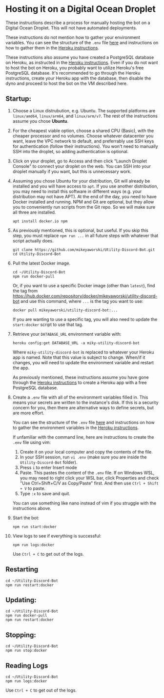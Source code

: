 # Hosting it on a Digital Ocean Droplet

These instructions describe a process for manually hosting the bot on a Digital Ocean Droplet. This will not have automated deployments.

These instructions do not mention how to gather your environment variables. You can see the structure of the `.env` file [here](../README.md#environment-variables) and instructions on how to gather them in the [Heroku instructions](./Heroku-Instructions.md).

These instructions also assume you have created a PostgreSQL database on Heroku, as instructed in the [Heroku instructions](./Heroku-Instructions.md). Even if you do not want to host the bot on Heroku, you probably want to utilize Heroku's free PostgreSQL database. It's recommended to go through the Heroku instructions, create your Heroku app with the database, then disable the dyno and proceed to host the bot on the VM described here.

## Startup:

1. Choose a Linux distrubution, e.g. Ubuntu. The supported platforms are `linux/amd64`, `linux/arm64`, and `linux/arm/v7`. The rest of the instructions assume you chose **Ubuntu**.
1. For the cheapest viable option, choose a shared CPU (Basic), with the cheaper processor and no volumes. Choose whatever datacenter you want, leave the VPC network to default, and preferrably use SSH keys for authentication (follow their instructions). You won't need to manually SSH into the droplet, so adding authentication is optional.
1. Click on your droplet, go to Access and then click "Launch Droplet Console" to connect your droplet on the web. You can SSH into your droplet manually if you want, but this is unnecessary work.
1. Assuming you chose Ubuntu for your distribution, Git will already be installed and you will have access to `apt`. If you use another distribution, you may need to install this software in different ways (e.g. your distribution may not have APT). At the end of the day, you need to have Docker installed and running. NPM and Git are optional, but they allow you to conveniently run scripts from the Git repo. So we will make sure all three are installed.
   ```
   apt install docker.io npm
   ```
1.  As previously mentioned, this is optional, but useful. If you skip this step, you must replace `npm run ...` in all future steps with whatever that script actually does.
    ```
    git clone https://github.com/mikeyaworski/Utility-Discord-Bot.git
    cd Utility-Discord-Bot
    ```
1.  Pull the latest Docker image.
    ```
    cd ~/Utility-Discord-Bot
    npm run docker-pull
    ```
    Or, if you want to use a specific Docker image (other than `latest`), find the tag from https://hub.docker.com/repository/docker/mikeyaworski/utility-discord-bot and use this command, where `...` is the tag you want to use:
    ```
    docker pull mikeyaworski/utility-discord-bot:...
    ```
    If you are wanting to use a specific tag, you will also need to update the `start:docker` script to use that tag.
1.  Retrieve your `DATABASE_URL` environment variable with:
    ```
    heroku config:get DATABASE_URL -a miky-utility-discord-bot
    ```
    Where `miky-utility-discord-bot` is replaced to whatever your Heroku app is named. Note that this value is subject to change. When/if it changes, you will need to update the environment variable and restart the app.

    As previously mentioned, these instructions assume you have gone through the [Heroku instructions](./Heroku-Instructions.md) to create a Heroku app with a free PostgreSQL database.
1.  Create a `.env` file with all of the environment variables filled in. This means your secrets are written to the instance's disk. If this is a security concern for you, then there are alternative ways to define secrets, but are more effort.

    You can see the structure of the `.env` file [here](../README.md#environment-variables) and instructions on how to gather the environment variables in the [Heroku instructions](./Heroku-Instructions.md).

    If unfamiliar with the command line, here are instructions to create the `.env` file using vim:

    1. Create it on your local computer and copy the contents of the file.
    1. In your SSH session, run `vi .env` (make sure you are inside the `Utility-Discord-Bot` folder).
    1. Press `i` to enter Insert mode
    1. Paste. This pastes the content of the `.env` file. If on Windows WSL, you may need to right click your WSL bar, click Properties and check "Use Ctrl+Shift+C/V as Copy/Paste" first. And then use `Ctrl + Shift + V` to paste.
    1. Type `:x` to save and quit.

    You can use something like nano instead of vim if you struggle with the instructions above.
1.  Start the bot:
    ```
    npm run start:docker
    ```
1. View logs to see if everything is successful:
   ```
   npm run logs:docker
   ```
   Use `Ctrl + C` to get out of the logs.

## Restarting

```
cd ~/Utility-Discord-Bot
npm run restart:docker
```

## Updating:

```
cd ~/Utility-Discord-Bot
npm run docker-pull
npm run restart:docker
```

## Stopping:

```
cd ~/Utility-Discord-Bot
npm run stop:docker
```

## Reading Logs

```
cd ~/Utility-Discord-Bot
npm run logs:docker
```
Use `Ctrl + C` to get out of the logs.
